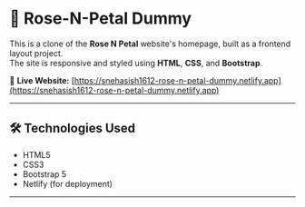 # 🌹 Rose-N-Petal Dummy

This is a clone of the **Rose N Petal** website's homepage, built as a frontend layout project.  
The site is responsive and styled using **HTML**, **CSS**, and **Bootstrap**.

🔗 **Live Website:** [https://snehasish1612-rose-n-petal-dummy.netlify.app](https://snehasish1612-rose-n-petal-dummy.netlify.app)

---

## 🛠️ Technologies Used

- HTML5  
- CSS3  
- Bootstrap 5  
- Netlify (for deployment)

---

